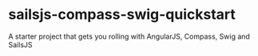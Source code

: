 sailsjs-compass-swig-quickstart
===============================

A starter project that gets you rolling with AngularJS, Compass, Swig and SailsJS
